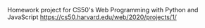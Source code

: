 Homework project for CS50's Web Programming with Python and JavaScript
https://cs50.harvard.edu/web/2020/projects/1/
